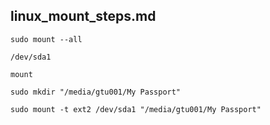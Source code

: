 linux_mount_steps.md
---

	sudo mount --all

	/dev/sda1

	mount

	sudo mkdir "/media/gtu001/My Passport"

	sudo mount -t ext2 /dev/sda1 "/media/gtu001/My Passport"